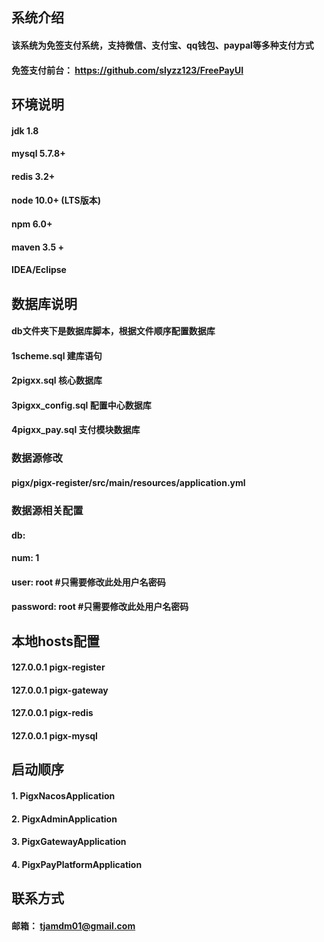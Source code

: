 ## 系统介绍
#### 该系统为免签支付系统，支持微信、支付宝、qq钱包、paypal等多种支付方式
#### 免签支付前台： https://github.com/slyzz123/FreePayUI

## 环境说明
#### jdk 1.8
#### mysql 5.7.8+ 
#### redis 3.2+
#### node 10.0+ (LTS版本)
#### npm 6.0+
#### maven 3.5 +
#### IDEA/Eclipse

## 数据库说明
#### db文件夹下是数据库脚本，根据文件顺序配置数据库
#### 1scheme.sql    建库语句
#### 2pigxx.sql     核心数据库
#### 3pigxx_config.sql  配置中心数据库
#### 4pigxx_pay.sql   支付模块数据库

### 数据源修改
#### pigx/pigx-register/src/main/resources/application.yml
### 数据源相关配置
#### db:
####   num: 1
####   user: root      #只需要修改此处用户名密码
####   password: root  #只需要修改此处用户名密码

## 本地hosts配置
#### 127.0.0.1 pigx-register
#### 127.0.0.1 pigx-gateway
#### 127.0.0.1 pigx-redis
#### 127.0.0.1 pigx-mysql

## 启动顺序
#### 1. PigxNacosApplication   
#### 2. PigxAdminApplication  
#### 3. PigxGatewayApplication 
#### 4. PigxPayPlatformApplication 

## 联系方式
#### 邮箱： tjamdm01@gmail.com

